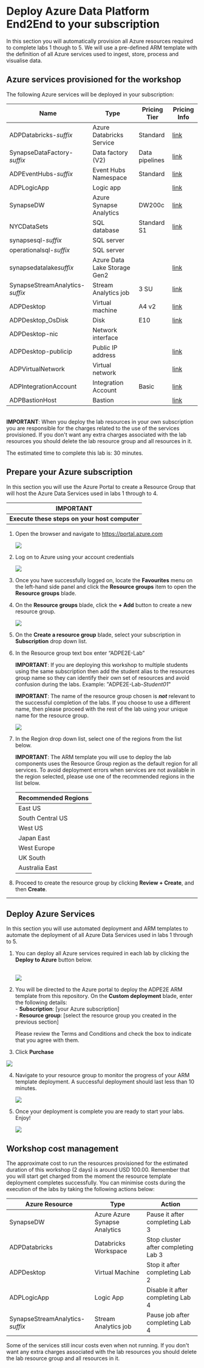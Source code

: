 # Deploy Azure Data Platform End2End to your subscription

In this section you will automatically provision all Azure resources required to complete labs 1 though to 5. We will use a pre-defined ARM template with the definition of all Azure services used to ingest, store, process and visualise data. 

## Azure services provisioned for the workshop

The following Azure services will be deployed in your subscription:

Name                        | Type | Pricing Tier | Pricing Info |
----------------------------|------|--------------|--------------|
ADPDatabricks-*suffix*      | Azure Databricks Service | Standard | [link](https://azure.microsoft.com/en-us/pricing/details/databricks/)
SynapseDataFactory-*suffix*	    | Data factory (V2) | Data pipelines | [link](https://azure.microsoft.com/en-us/pricing/details/data-factory/)
ADPEventHubs-*suffix*       | Event Hubs Namespace | Standard | [link](https://azure.microsoft.com/en-us/pricing/details/event-hubs/)
ADPLogicApp	                | Logic app | | [link](https://azure.microsoft.com/en-au/pricing/details/logic-apps/)
SynapseDW                   | Azure Synapse Analytics | DW200c | [link](https://azure.microsoft.com/en-us/pricing/details/synapse-analytics/gen2/)
NYCDataSets                   | SQL database | Standard S1 | [link](https://azure.microsoft.com/en-au/pricing/details/sql-database/single/)
synapsesql-*suffix*| SQL server || 
operationalsql-*suffix*| SQL server || 
synapsedatalake*suffix*	        | Azure Data Lake Storage Gen2 || [link](https://azure.microsoft.com/en-us/pricing/details/storage/data-lake/)
SynapseStreamAnalytics-*suffix*	| Stream Analytics job | 3 SU | [link](https://azure.microsoft.com/en-us/pricing/details/stream-analytics/)
ADPDesktop	                | Virtual machine | A4 v2 | [link](https://azure.microsoft.com/en-us/pricing/details/virtual-machines/windows/)
ADPDesktop_OsDisk	        | Disk | E10 | [link](https://azure.microsoft.com/en-us/pricing/details/managed-disks/)
ADPDesktop-nic	            | Network interface ||
ADPDesktop-publicip	        | Public IP address || [link](https://azure.microsoft.com/en-us/pricing/details/ip-addresses/)
ADPVirtualNetwork	        | Virtual network || [link](https://azure.microsoft.com/en-us/pricing/details/virtual-network/)
ADPIntegrationAccount       | Integration Account | Basic | [link](https://azure.microsoft.com/en-au/pricing/details/logic-apps/)
ADPBastionHost              | Bastion | | [link](https://azure.microsoft.com/en-au/pricing/details/azure-bastion/)


 <br>**IMPORTANT**: When you deploy the lab resources in your own subscription you are responsible for the charges related to the use of the services provisioned. If you don't want any extra charges associated with the lab resources you should delete the lab resource group and all resources in it.

The estimated time to complete this lab is: 30 minutes.

## Prepare your Azure subscription
In this section you will use the Azure Portal to create a Resource Group that will host the Azure Data Services used in labs 1 through to 4.

**IMPORTANT**|
-------------|
**Execute these steps on your host computer**|

1.	Open the browser and navigate to <https://portal.azure.com>

    ![](./Media/Lab0-Image01.png)

2.	Log on to Azure using your account credentials

    ![](./Media/Lab0-Image02.png)

3.	Once you have successfully logged on, locate the **Favourites** menu on the left-hand side panel and click the **Resource groups** item to open the **Resource groups** blade.

4.	On the **Resource groups** blade, click the **+ Add** button to create a new resource group.

    ![](./Media/Lab0-Image03.png)

5.	On the **Create a resource group** blade, select your subscription in **Subscription** drop down list.

6.	In the Resource group text box enter “ADPE2E-Lab”

    **IMPORTANT**: If you are deploying this workshop to multiple students using the same subscription then add the student alias to the resources group name so they can identify their own set of resources and avoid confusion during the labs. Example: "ADPE2E-Lab-*Student01*"

    **IMPORTANT**: The name of the resource group chosen is ***not*** relevant to the successful completion of the labs. If you choose to use a different name, then please proceed with the rest of the lab using your unique name for the resource group.

    ![](./Media/Lab0-Image04.png)

8.	In the Region drop down list, select one of the regions from the list below.

    **IMPORTANT**: The ARM template you will use to deploy the lab components uses the Resource Group region as the default region for all services. To avoid deployment errors when services are not available in the region selected, please use one of the recommended regions in the list below.

    Recommended Regions|
    -------------------|
    East US|
    South Central US|
    West US|
    Japan East|
    West Europe|
    UK South|
    Australia East|

9.	Proceed to create the resource group by clicking **Review + Create**, and then **Create**.

--------------------------------------
## Deploy Azure Services
In this section you will use automated deployment and ARM templates to automate the deployment of all Azure Data Services used in labs 1 through to 5.

1. You can deploy all Azure services required in each lab by clicking the **Deploy to Azure** button below. 
    
    <br><a href="https://portal.azure.com/#create/Microsoft.Template/uri/https%3A%2F%2Fraw.githubusercontent.com%2FfabragaMS%2FADPE2E%2Fmaster%2FDeploy%2Fazuredeploy.json"><img src="https://github.com/fabragaMS/ADPE2E/raw/master/Deploy/Media/deploytoazure.png"/></a>

2. You will be directed to the Azure portal to deploy the ADPE2E ARM template from this repository. On the **Custom deployment** blade, enter the following details:
    <br>- **Subscription**: [your Azure subscription]
    <br>- **Resource group**: [select the resource group you created in the previous section]

    Please review the Terms and Conditions and check the box to indicate that you agree with them.

3. Click **Purchase**

![](./Media/Lab0-Image10.png)

4. Navigate to your resource group to monitor the progress of your ARM template deployment. A successful deployment should last less than 10 minutes.

    ![](./Media/Lab0-Image11.png)

5. Once your deployment is complete you are ready to start your labs. Enjoy!

    ![](./Media/Lab0-Image09.png)

## Workshop cost management

The approximate cost to run the resources provisioned for the estimated duration of this workshop (2 days) is around USD 100.00. Remember that you will start get charged from the moment the resource template deployment completes successfully. You can minimise costs during the execution of the labs by taking the following actions below:

Azure Resource | Type | Action |
---------------|------|--------|
SynapseDW      | Azure Azure Synapse Analytics | Pause it after completing Lab 3|
ADPDatabricks | Databricks Workspace | Stop cluster after completing Lab 3
ADPDesktop | Virtual Machine | Stop it after completing Lab 2
ADPLogicApp | Logic App | Disable it after completing Lab 4
SynapseStreamAnalytics-*suffix* | Stream Analytics job | Pause job after completing Lab 4

Some of the services still incur costs even when not running. If you don't want any extra charges associated with the lab resources you should delete the lab resource group and all resources in it.
